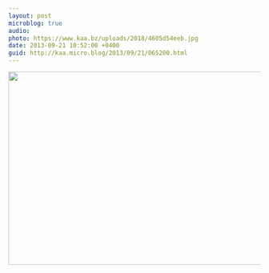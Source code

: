 ```yaml
---
layout: post
microblog: true
audio: 
photo: https://www.kaa.bz/uploads/2018/4605d54eeb.jpg
date: 2013-09-21 10:52:00 +0400
guid: http://kaa.micro.blog/2013/09/21/065200.html
---
```

<img src="https://www.kaa.bz/uploads/2018/4605d54eeb.jpg" alt="" width="840" height="385" class="alignnone size-full wp-image-1010" />
